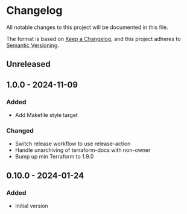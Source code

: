 # Changelog

All notable changes to this project will be documented in this file.

The format is based on [Keep a Changelog](https://keepachangelog.com/en/1.0.0/),
and this project adheres to [Semantic Versioning](https://semver.org/spec/v2.0.0.html).

## Unreleased

## 1.0.0 - 2024-11-09
### Added
- Add Makefile style target

### Changed
- Switch release workflow to use release-action
- Handle unarchiving of terraform-docs with non-owner
- Bump up min Terraform to 1.9.0

## 0.10.0 - 2024-01-24
### Added
- Initial version
